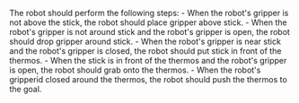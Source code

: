 

The robot should perform the following steps:
    - When the robot's gripper is not above the stick, the robot should place gripper above stick.
    - When the robot's gripper is not around stick and the robot's gripper is open, the robot should drop gripper around stick.
    - When the robot's gripper is near stick and the robot's gripper is closed, the robot should put stick in front of the thermos.
    - When the stick is in front of the thermos and the robot's gripper is open, the robot should grab onto the thermos.
    - When the robot's gripperid closed around the thermos, the robot should push the thermos to the goal.